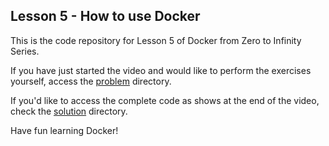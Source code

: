 ## Lesson 5 - How to use Docker

This is the code repository for Lesson 5 of Docker from Zero to Infinity Series.

If you have just started the video and would like to perform the exercises yourself, access the [problem](./problem) directory.

If you'd like to access the complete code as shows at the end of the video, check the [solution](./solution) directory.

Have fun learning Docker!
